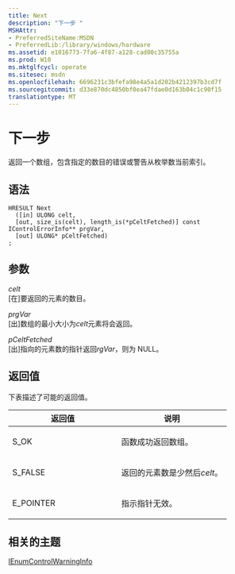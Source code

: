 ```yaml
---
title: Next
description: "下一步 "
MSHAttr:
- PreferredSiteName:MSDN
- PreferredLib:/library/windows/hardware
ms.assetid: e1016773-7fa6-4f87-a128-cad80c35755a
ms.prod: W10
ms.mktglfcycl: operate
ms.sitesec: msdn
ms.openlocfilehash: 6696231c3bfefa98e4a5a1d202b4212397b3cd7f
ms.sourcegitcommit: d33e870dc4850bf0ea47fdae0d163b04c1c90f15
translationtype: MT
---
```

# <a name="next"></a>下一步 


返回一个数组，包含指定的数目的错误或警告从枚举数当前索引。

## <a name="syntax"></a>语法


``` syntax
HRESULT Next
  ([in] ULONG celt,
  [out, size_is(celt), length_is(*pCeltFetched)] const IControlErrorInfo** prgVar,
  [out] ULONG* pCeltFetched)
;
```

## <a name="parameters"></a>参数


<a href="" id="celt"></a>*celt*  
\[在\]要返回的元素的数目。

<a href="" id="prgvar"></a>*prgVar*  
\[出\]数组的最小大小为*celt*元素将会返回。

<a href="" id="pceltfetched"></a>*pCeltFetched*  
\[出\]指向的元素数的指针返回*rgVar*，则为 NULL。

## <a name="return-value"></a>返回值


下表描述了可能的返回值。

<table>
<colgroup>
<col width="50%" />
<col width="50%" />
</colgroup>
<thead>
<tr class="header">
<th>返回值</th>
<th>说明</th>
</tr>
</thead>
<tbody>
<tr class="odd">
<td><p>S_OK</p></td>
<td><p>函数成功返回数组。</p></td>
</tr>
<tr class="even">
<td><p>S_FALSE</p></td>
<td><p>返回的元素数是少然后<em>celt</em>。</p></td>
</tr>
<tr class="odd">
<td><p>E_POINTER</p></td>
<td><p>指示指针无效。</p></td>
</tr>
</tbody>
</table>

 

## <a name="related-topics"></a>相关的主题


[IEnumControlWarningInfo](ienumcontrolwarninginfo.md)

 

 







